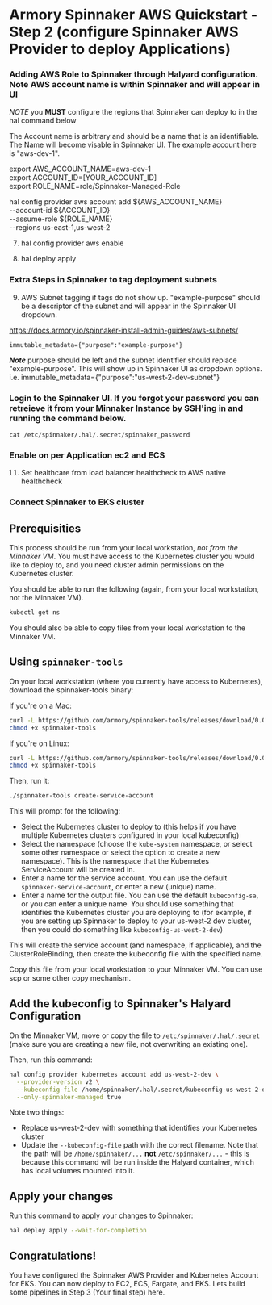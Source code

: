 # Armory Spinnaker AWS Quickstart - Step 2 (configure Spinnaker AWS Provider to deploy Applications)

### Adding AWS Role to Spinnaker through Halyard configuration.  Note AWS account name is within Spinnaker and will appear in UI ###

*NOTE* you **MUST** configure the regions that Spinnaker can deploy to in the hal command below

The Account name is arbitrary and should be a name that is an identifiable.  The Name will become visable in Spinnaker UI.  The example account here is "aws-dev-1".

export AWS_ACCOUNT_NAME=aws-dev-1 \
export ACCOUNT_ID=[YOUR_ACCOUNT_ID] \
export ROLE_NAME=role/Spinnaker-Managed-Role
 
hal config provider aws account add ${AWS_ACCOUNT_NAME} \
    --account-id ${ACCOUNT_ID} \
    --assume-role ${ROLE_NAME} \
    --regions us-east-1,us-west-2

7. hal config provider aws enable

8. hal deploy apply

### Extra Steps in Spinnaker to tag deployment subnets ###

9. AWS Subnet tagging if tags do not show up.  "example-purpose" should be a descriptor of the subnet and will appear in the Spinnaker UI dropdown.

https://docs.armory.io/spinnaker-install-admin-guides/aws-subnets/

```code
immutable_metadata={"purpose":"example-purpose"}
```

***Note*** purpose should be left and the subnet identifier should replace "example-purpose".  This will show up in Spinnaker UI as dropdown options. i.e. immutable_metadata={"purpose":"us-west-2-dev-subnet"}

### Login to the Spinnaker UI.  If you forgot your password you can retreieve it from your Minnaker Instance by SSH'ing in and running the command below.

```code
cat /etc/spinnaker/.hal/.secret/spinnaker_password
```

### Enable on per Application ec2 and ECS ###

11. Set healthcare from load balancer healthcheck to AWS native healthcheck

### Connect Spinnaker to EKS cluster

## Prerequisities

This process should be run from your local workstation, *not from the Minnaker VM*.  You must have access to the Kubernetes cluster you would like to deploy to, and you need cluster admin permissions on the Kubernetes cluster.

You should be able to run the following (again, from your local workstation, not the Minnaker VM).

```bash
kubectl get ns
```

You should also be able to copy files from your local workstation to the Minnaker VM.

## Using `spinnaker-tools`

On your local workstation (where you currently have access to Kubernetes), download the spinnaker-tools binary:

If you're on a Mac:

```bash
curl -L https://github.com/armory/spinnaker-tools/releases/download/0.0.7/spinnaker-tools-darwin -o spinnaker-tools
chmod +x spinnaker-tools
```

If you're on Linux:

```bash
curl -L https://github.com/armory/spinnaker-tools/releases/download/0.0.7/spinnaker-tools-linux -o spinnaker-tools
chmod +x spinnaker-tools
```

Then, run it:

```bash
./spinnaker-tools create-service-account
```

This will prompt for the following:
* Select the Kubernetes cluster to deploy to (this helps if you have multiple Kubernetes clusters configured in your local kubeconfig)
* Select the namespace (choose the `kube-system` namespace, or select some other namespace or select the option to create a new namespace).  This is the namespace that the Kubernetes ServiceAccount will be created in.
* Enter a name for the service account.  You can use the default `spinnaker-service-account`, or enter a new (unique) name.
* Enter a name for the output file.  You can use the default `kubeconfig-sa`, or you can enter a unique name.  You should use something that identifies the Kubernetes cluster you are deploying to (for example, if you are setting up Spinnaker to deploy to your us-west-2 dev cluster, then you could do something like `kubeconfig-us-west-2-dev`)

This will create the service account (and namespace, if applicable), and the ClusterRoleBinding, then create the kubeconfig file with the specified name.

Copy this file from your local workstation to your Minnaker VM.  You can use scp or some other copy mechanism.

## Add the kubeconfig to Spinnaker's Halyard Configuration

On the Minnaker VM, move or copy the file to `/etc/spinnaker/.hal/.secret` (make sure you are creating a new file, not overwriting an existing one).

Then, run this command:

```bash
hal config provider kubernetes account add us-west-2-dev \
  --provider-version v2 \
  --kubeconfig-file /home/spinnaker/.hal/.secret/kubeconfig-us-west-2-dev \
  --only-spinnaker-managed true
```

Note two things:
* Replace us-west-2-dev with something that identifies your Kubernetes cluster
* Update the `--kubeconfig-file` path with the correct filename.  Note that the path will be `/home/spinnaker/...` **not** `/etc/spinnaker/...` - this is because this command will be run inside the Halyard container, which has local volumes mounted into it.

## Apply your changes

Run this command to apply your changes to Spinnaker:

```bash
hal deploy apply --wait-for-completion
```

## Congratulations!  
You have configured the Spinnaker AWS Provider and Kubernetes Account for EKS.  You can now deploy to EC2, ECS, Fargate, and EKS.  Lets build some pipelines in Step 3 (Your final step) here.
